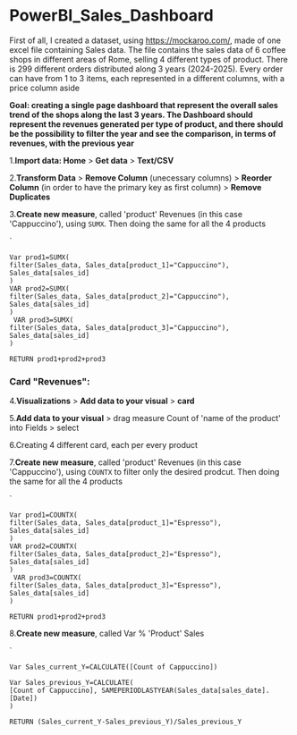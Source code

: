 # PowerBI_Sales_Dashboard

First of all, I created a dataset, using https://mockaroo.com/, made of one excel file containing Sales data. The file contains the sales data of 6 coffee shops in different areas of Rome, selling 4 different types of product. There is 299 different orders distributed along 3 years (2024-2025). Every order can have from 1 to 3 items, each represented in a different columns, with a price column aside

**Goal: creating a single page dashboard that represent the overall sales trend of the shops along the last 3 years. The Dashboard should represent the revenues generated per type of product, and there should be the possibility to filter the year and see the comparison, in terms of revenues, with the previous year**

1.**Import data: Home** > **Get data** > **Text/CSV**

2.**Transform Data** > **Remove Column** (unecessary columns) > **Reorder Column** (in order to have the primary key as first column) > **Remove Duplicates**

3.**Create new measure**, called 'product' Revenues (in this case 'Cappuccino'), using `SUMX`. Then doing the same for all the 4 products

`

    Var prod1=SUMX(
    filter(Sales_data, Sales_data[product_1]="Cappuccino"), Sales_data[sales_id]
    )
    VAR prod2=SUMX(
    filter(Sales_data, Sales_data[product_2]="Cappuccino"), Sales_data[sales_id]
    )
     VAR prod3=SUMX(
    filter(Sales_data, Sales_data[product_3]="Cappuccino"), Sales_data[sales_id]
    )

    RETURN prod1+prod2+prod3

### Card "Revenues": 

4.**Visualizations** > **Add data to your visual** > **card**

5.**Add data to your visual** > drag measure Count of 'name of the product'  into Fields > select 

6.Creating 4 different card, each per every product

7.**Create new measure**, called 'product' Revenues (in this case 'Cappuccino'), using `COUNTX` to filter only the desired prodcut. Then doing the same for all the 4 products

`

    Var prod1=COUNTX(
    filter(Sales_data, Sales_data[product_1]="Espresso"), Sales_data[sales_id]
    )
    VAR prod2=COUNTX(
    filter(Sales_data, Sales_data[product_2]="Espresso"), Sales_data[sales_id]
    )
     VAR prod3=COUNTX(
    filter(Sales_data, Sales_data[product_3]="Espresso"), Sales_data[sales_id]
    )

    RETURN prod1+prod2+prod3

8.**Create new measure**, called Var % 'Product' Sales

`

    Var Sales_current_Y=CALCULATE([Count of Cappuccino])

    Var Sales_previous_Y=CALCULATE(
    [Count of Cappuccino], SAMEPERIODLASTYEAR(Sales_data[sales_date].[Date])
    )

    RETURN (Sales_current_Y-Sales_previous_Y)/Sales_previous_Y


